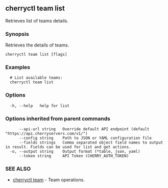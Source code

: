 ## cherryctl team list

Retrieves list of teams details.

### Synopsis

Retrieves the details of teams.

```
cherryctl team list [flags]
```

### Examples

```
  # List available teams:
  cherryctl team list
```

### Options

```
  -h, --help   help for list
```

### Options inherited from parent commands

```
      --api-url string   Override default API endpoint (default "https://api.cherryservers.com/v1/")
      --config string    Path to JSON or YAML configuration file
      --fields strings   Comma separated object field names to output in result. Fields can be used for list and get actions.
  -o, --output string    Output format (*table, json, yaml)
      --token string     API Token (CHERRY_AUTH_TOKEN)
```

### SEE ALSO

* [cherryctl team](cherryctl_team.md)	 - Team operations.


